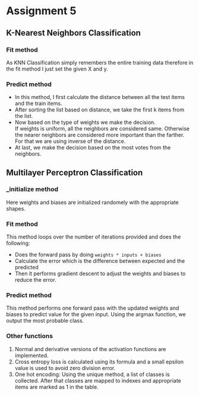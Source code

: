 # Assignment 5

## K-Nearest Neighbors Classification

### Fit method
As KNN Classification simply remembers the entire training data therefore in the fit method I just set the given X and y.

### Predict method
 - In this method, I first calculate the distance between all the test items and the train items.
 - After sorting the list based on distance, we take the first k items from the list.
 - Now based on the type of weights we make the decision.<br>
 If weights is uniform, all the neighbors are considered same. Otherwise the nearer neighbors are considered more important than the farther. For that we are using inverse of the distance.
 - At last, we make the decision based on the most votes from the neighbors.


## Multilayer Perceptron Classification

### _initialize method
Here weights and biases are initialized randomely with the appropriate shapes.

### Fit method
This method loops over the number of iterations provided and does the following:
- Does the forward pass by doing `weights * inputs + biases`
- Calculate the error which is the difference between expected and the predicted
- Then it performs gradient descent to adjust the weights and biases to reduce the error.

### Predict method
This method performs one forward pass with the updated weights and biases to predict value for the given input. Using the argmax function, we output the most probable class.

### Other functions
1. Normal and derivative versions of the activation functions are implemented.
2. Cross entropy loss is calculated using its formula and a small epsilon value is used to avoid zero division error.
3. One hot encoding: Using the unique method, a list of classes is collected. After that classes are mapped to indexes and appropriate items are marked as 1 in the table.

